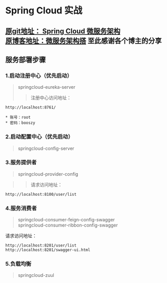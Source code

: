 Spring Cloud 实战
======================================
[原git地址： Spring Cloud 微服务架构](https://git.coding.net/yirenyishi/springcloud-multi.git)<br>
[原博客地址：微服务架构搭](https://blog.csdn.net/yp090416/article/details/79157407)
        至此感谢各个博主的分享
------------------------------------
服务部署步骤
-----------------------------------
### 1.启动注册中心（优先启动）
>springcloud-eureka-server <br>
>>注册中心访问地址：
    
    http://localhost:8761/
    
    * 账号：root 
    * 密码：booszy

### 2.启动配置中心（优先启动）
>springcloud-config-server

### 3.服务提供者
>springcloud-provider-config

>>请求访问地址：
    
    http://localhost:8100/user/list

### 4.服务消费者

>springcloud-consumer-feign-config-swagger <br>
>springcloud-consumer-ribbon-config-swagger

请求访问地址：
    
    http://localhost:8201/user/list
    http://localhost:8201/swagger-ui.html

### 5.负载均衡
>springcloud-zuul
